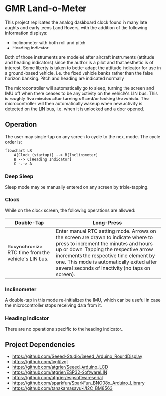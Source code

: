 # GMR Land-o-Meter

This project replicates the analog dashboard clock found in many late aughts and early teens Land
Rovers, with the addition of the following information displays:

- Inclinometer with both roll and pitch
- Heading indicator

Both of those instruments are modeled after aircraft instruments (attitude and heading indicators)
since the author is a pilot and that aesthetic is of interest. Some liberty is taken to better
adapt the attitude indicator for use in a ground-based vehicle, i.e. the fixed vehicle banks
rather than the false horizon banking. Pitch and heading are indicated normally.

The microcontroller will automatically go to sleep, turning the screen and IMU off when there
ceases to be any activity on the vehicle's LIN bus. This is roughly five minutes after turning
off and/or locking the vehicle. The microcontroller will then automatically wakeup when new
activity is detected on the LIN bus, i.e. when it is unlocked and a door opened.

## Operation

The user may single-tap on any screen to cycle to the next mode. The cycle order is:

```mermaid
flowchart LR
    A[Clock (startup)] --> B[Inclinometer]
    B --> C[Heading Indicator]
    C -.-> A
```

### Deep Sleep

Sleep mode may be manually entered on any screen by triple-tapping.

### Clock

While on the clock screen, the following operations are allowed:

| Double-Tap | Long-Press |
|------------|------------|
| Resynchronize RTC time from the vehicle's LIN bus. | Enter manual RTC setting mode. Arrows on the screen are drawn to indicate where to press to increment the minutes and hours up or down. Tapping the respective arrow increments the respective time element by one. This mode is automatically exited after several seconds of inactivity (no taps on screen). |

### Inclinometer

A double-tap in this mode re-initializes the IMU, which can be useful in case the microcontroller
stops receiving data from it.

### Heading Indicator

There are no operations specific to the heading indicator..

## Project Dependencies
- https://github.com/Seeed-Studio/Seeed_Arduino_RoundDisplay
- https://github.com/lvgl/lvgl
- https://github.com/atgrier/Seeed_Arduino_LCD
- https://github.com/atgrier/ESP32-SoftwareLIN
- https://github.com/atgrier/espsoftwareserial
- https://github.com/sparkfun/SparkFun_BNO08x_Arduino_Library
- https://github.com/tanakamasayuki/I2C_BM8563
